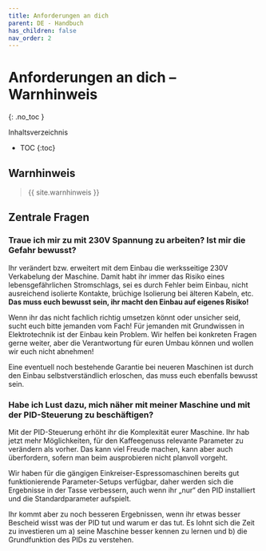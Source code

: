 ```yaml
---
title: Anforderungen an dich
parent: DE - Handbuch
has_children: false
nav_order: 2
---
```


# Anforderungen an dich – Warnhinweis
{: .no_toc }

Inhaltsverzeichnis

* TOC
{:toc}

## Warnhinweis

> {{ site.warnhinweis }}

## Zentrale Fragen

### Traue ich mir zu mit 230V Spannung zu arbeiten? Ist mir die Gefahr bewusst?

Ihr verändert bzw. erweitert mit dem Einbau die werksseitige 230V Verkabelung der Maschine. Damit habt ihr immer das Risiko eines lebensgefährlichen Stromschlags, sei es durch Fehler beim Einbau, nicht ausreichend isolierte Kontakte, brüchige Isolierung bei älteren Kabeln, etc. **Das muss euch bewusst sein, ihr macht den Einbau auf eigenes Risiko!**

Wenn ihr das nicht fachlich richtig umsetzen könnt oder unsicher seid, sucht euch bitte jemanden vom Fach! Für jemanden mit Grundwissen in Elektrotechnik ist der Einbau kein Problem. Wir helfen bei konkreten Fragen gerne weiter, aber die Verantwortung für euren Umbau können und wollen wir euch nicht abnehmen!

Eine eventuell noch bestehende Garantie bei neueren Maschinen ist durch den Einbau selbstverständlich erloschen, das muss euch ebenfalls bewusst sein.

### Habe ich Lust dazu, mich näher mit meiner Maschine und mit der PID-Steuerung zu beschäftigen?

Mit der PID-Steuerung erhöht ihr die Komplexität eurer Maschine. Ihr hab jetzt mehr Möglichkeiten, für den Kaffeegenuss relevante Parameter zu verändern als vorher. Das kann viel Freude machen, kann aber auch überfordern, sofern man beim ausprobieren nicht planvoll vorgeht.

Wir haben für die gängigen Einkreiser-Espressomaschinen bereits gut funktionierende Parameter-Setups verfügbar, daher werden sich die Ergebnisse in der Tasse verbessern, auch wenn ihr „nur“ den PID installiert und die Standardparameter aufspielt.       

Ihr kommt aber zu noch besseren Ergebnissen, wenn ihr etwas besser Bescheid wisst was der PID tut und warum er das tut. Es lohnt sich die Zeit zu investieren um a) seine Maschine besser kennen zu lernen und b) die Grundfunktion des PIDs zu verstehen.
